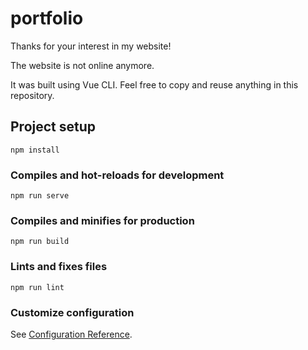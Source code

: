 # portfolio

Thanks for your interest in my website!

The website is not online anymore. 

It was built using Vue CLI. Feel free to copy and reuse anything in this repository.

## Project setup
```
npm install
```

### Compiles and hot-reloads for development
```
npm run serve
```

### Compiles and minifies for production
```
npm run build
```

### Lints and fixes files
```
npm run lint
```

### Customize configuration
See [Configuration Reference](https://cli.vuejs.org/config/).
